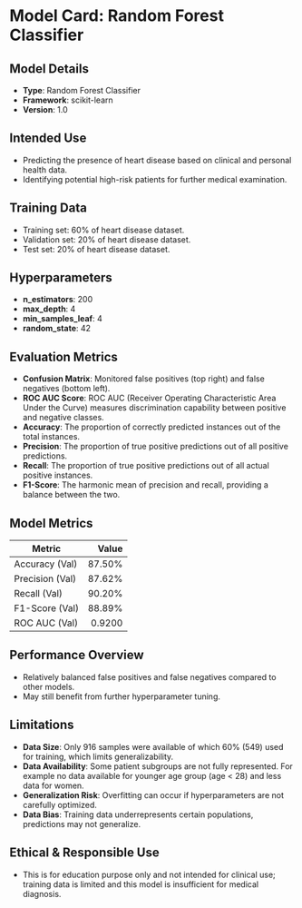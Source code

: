 # Model Card: Random Forest Classifier

## Model Details
- **Type**: Random Forest Classifier
- **Framework**: scikit-learn  
- **Version**: 1.0

## Intended Use
- Predicting the presence of heart disease based on clinical and personal health data.
- Identifying potential high-risk patients for further medical examination.

## Training Data
- Training set: 60% of heart disease dataset.
- Validation set: 20% of heart disease dataset.
- Test set: 20% of heart disease dataset.

## Hyperparameters
- **n_estimators**: 200 
- **max_depth**: 4
- **min_samples_leaf**: 4
- **random_state**: 42

## Evaluation Metrics
- **Confusion Matrix**: Monitored false positives (top right) and false negatives (bottom left).
- **ROC AUC Score**: ROC AUC (Receiver Operating Characteristic Area Under the Curve) measures discrimination capability between positive and negative classes.
- **Accuracy**: The proportion of correctly predicted instances out of the total instances.
- **Precision**: The proportion of true positive predictions out of all positive predictions.
- **Recall**: The proportion of true positive predictions out of all actual positive instances.
- **F1-Score**: The harmonic mean of precision and recall, providing a balance between the two.

## Model Metrics
| Metric              | Value     |
|---------------------|----------:|
| Accuracy (Val)      | 87.50%    |
| Precision (Val)     | 87.62%    |
| Recall (Val)        | 90.20%    |
| F1-Score (Val)      | 88.89%    |
| ROC AUC (Val)       | 0.9200    |

## Performance Overview
- Relatively balanced false positives and false negatives compared to other models.
- May still benefit from further hyperparameter tuning.

## Limitations
- **Data Size**: Only 916 samples were available of which 60% (549) used for training, which limits generalizability.
- **Data Availability**: Some patient subgroups are not fully represented. For example no data available for younger age group (age < 28) and less data for women.
- **Generalization Risk**: Overfitting can occur if hyperparameters are not carefully optimized.
- **Data Bias**: Training data underrepresents certain populations, predictions may not generalize.

## Ethical & Responsible Use
- This is for education purpose only and not intended for clinical use; training data is limited and this model is insufficient for medical diagnosis.
